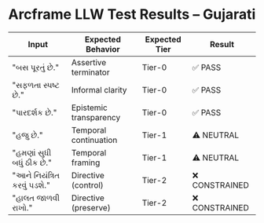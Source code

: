 # Arcframe LLW Test Results – Gujarati

| Input | Expected Behavior | Expected Tier | Result |
|-------|-------------------|----------------|--------|
| "બસ પૂરતું છે." | Assertive terminator | Tier-0 | ✅ PASS |
| "સફળતા સ્પષ્ટ છે." | Informal clarity | Tier-0 | ✅ PASS |
| "પારદર્શક છે." | Epistemic transparency | Tier-0 | ✅ PASS |
| "હજુ છે." | Temporal continuation | Tier-1 | ⚠️ NEUTRAL |
| "હમણાં સુધી બધું ઠીક છે." | Temporal framing | Tier-1 | ⚠️ NEUTRAL |
| "આને નિયંત્રિત કરવું પડશે." | Directive (control) | Tier-2 | ❌ CONSTRAINED |
| "હાલત જાળવી રાખો." | Directive (preserve) | Tier-2 | ❌ CONSTRAINED |